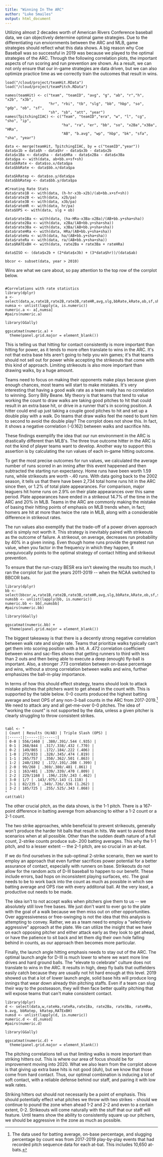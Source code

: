 ```yaml
---
title: "Winning In The ARC"
author: "Luke Smailes"
output: html_document
---
```


Utilizing almost 2 decades worth of American Rivers Conference baseball data, we can objectively determine optimal game strategies. Due to the differentiating run enviornments between the ARC and MLB, game strategies should reflect what this data shows. A big reason why Coe Baseball was so successful in 2019 was because we played to the optimal strategies of the ARC. Through the following correlation plots, the important aspects of run scoring and run prevention are shown. As a result, we can not only ensure that our in-game strategies are data driven, but we can also optimize practice time as we correctly train the outcomes that result in wins.  
```{r setup, include=FALSE}
load("/cloud/project/teamHit.RData")
load("/cloud/project/teamPitch.RData")

names(teamHit) <- c("team", "teamID", "avg", "g", "ab", "r","h", "x2b", "x3b", 
                    "hr", "rbi", "tb", "slg", "bb", "hbp", "so", "gdp", "ob", "sf", 
                    "sh", "sb", "att", "year")
names(TpitchingIIAC) <- c("Team", "teamID","era", "w", "l", "cg", "sho", "ip", 
                          "ha", "ra", "er", "bb", "so", "x2Ba","x3Ba", "HRa", 
                          "AB", "b.avg", "wp", "hbp", "bk", "sfa", "sha", "year")  

data <- merge(teamHit, TpitchingIIAC, by = c("teamID","year"))
data$x1b = data$h - data$hr - data$x3b - data$x2b
data$x1Ba <- data$ha - data$HRa - data$x2Ba - data$x3Ba
data$pa <- with(data, ab+bb.x+sf+sh)
data$kRate <- data$so.x/data$pa
data$bbRate <- data$bb.x/data$pa

data$kRatep <- data$so.y/data$pa
data$bbRatep <- data$bb.y/data$pa

#Creating Rate Stats
data$rate1B <- with(data, (h-hr-x3b-x2b)/(ab+bb.x+sf+sh))
data$rate2B <- with(data, x2b/pa)
data$rate3B <- with(data, x3b/pa)
data$rateHR <- with(data, hr/pa)
data$OPS <- with(data, slg + ob)

data$rate1Ba <- with(data, (ha-HRa-x3Ba-x2Ba)/(AB+bb.y+sha+sha))
data$rate2Ba <- with(data, x2Ba/(AB+bb.y+sha+sha))
data$rate3Ba <- with(data, x3Ba/(AB+bb.y+sha+sha))
data$rateHRa <- with(data, HRa/(AB+bb.y+sha+sha))
data$rateHa <- with(data, ha/(AB+bb.y+sha+sha))
data$rateRa <- with(data, ra/(AB+bb.y+sha+sha))
data$RATExBH <- with(data, rate2Ba + rate3Ba + rateHRa)

data$ISO <- (data$x2b + (2*data$x3b) + (3*data$hr))/(data$ab)

bbcor <- subset(data, year > 2010)
```

Wins are what we care about, so pay attention to the top row of the corrplot below. 

```{r Hitting, include=FALSE, warning=FALSE, message=FALSE}

#Correlations with rate statistics
library(dplyr)
a <- select(data,w,rate1B,rate2B,rate3B,rateHR,avg,slg,bbRate,kRate,ob,sf,sh,sb)
numsa <- unlist(lapply(a, is.numeric))
numeric.a <- a[,numsa]
#pairs(numeric.a)

library(GGally)
```

```{r scatter, fig.height=10, fig.width=12}
ggscatmat(numeric.a) +
  theme(panel.grid.major = element_blank())
```

This is telling us that hitting for contact consistently is more important than hitting for power, as it tends to more often translate to wins in the ARC. It's not that extra base hits aren't going to help you win games; it's that teams should not sell out for power while accepting the strikeouts that come with this kind of approach. Limiting strikeouts is also more important than drawing walks, by a huge amount.

Teams need to focus on making their opponents make plays because given enough chances, most teams will start to make mistakes. It's very interesting that having a good walk rate as a team really has no correlation to winning. Sorry Billy Beane. My theory is that teams that tend to value working the count to draw walks are taking good pitches to hit that could result in an extra base hit, or drive in a runner that's in scoring position. A hitter could end up just taking a couple good pitches to hit and set up a double play with a walk. Do teams that draw walks feel the need to bunt him to second to avoid the double play? The corrplot does not show this. In fact, it shows a negative correlation (-0.162) between walks and sacrifice hits.

These findings exemplify the idea that our run environment in the ARC is drastically different than MLB's. The three true outcome hitter in the ARC is not the kind of player teams want to develop. Another way to support this assertion is by calculating the run values of each in-game hitting outcome.

To get the most precise outcomes for run values, we calculated the average number of runs scored in an inning after this event happened and then subtracted the starting run expectancy. Home runs have been worth 1.59 runs, while strikeouts are worth -.40 runs. With data going back to the 2002 season, it tells us that there have been 2,734 total home runs hit in the ARC since then, or 1.2% of total plate appearances. For comparison, major leaguers hit home runs on 2.9% on their plate appearances over this same period. Plate appearances have ended in a strikeout 14.7% of the time in the ARC and 20% in MLB. Teams in the ARC are commonly making the mistake of basing their hitting points of emphasis on MLB trends when, in fact; homers are hit at more than twice the rate in MLB, along with a considerable difference in strikeout rates.

The run values also exemplify that the trade-off of a power driven approach and is simply not worth it. This strategy is inevitably paired with strikeouts as the outcome of failure. A strikeout, on average, decreases run probability by 40% in a given inning. Even though home runs provide the greatest run value, when you factor in the frequency in which they happen, it unequivocally points to the optimal strategy of contact hitting and strikeout prevention. 

To ensure that the run-crazy BESR era isn't skewing the results too much, I ran the corrplot for just the years 2011-2019 -- when the NCAA switched to BBCOR bats.

```{r Hitting BBCOR, include=FALSE}
library(dplyr)
bb <- select(bbcor,w,rate1B,rate2B,rate3B,rateHR,avg,slg,bbRate,kRate,ob,sf,sh,sb)
numsbb <- unlist(lapply(bb, is.numeric))
numeric.bb <- bb[,numsbb]
#pairs(numeric.bb)

library(GGally)
```

```{r hitscat, fig.height=10, fig.width=12}
ggscatmat(numeric.bb) +
  theme(panel.grid.major = element_blank())
```

The biggest takeaway is that there is a decently strong negative correlation between walk rate and single rate. Teams that prioritize walks typically can't get them into scoring position with a hit. A .472 correlation coefficient between wins and sac-flies shows that getting runners to third with less than 2 outs and then being able to execute a deep (enough) fly-ball is important. Also, a stronger .773 correlation between on-base percentage and wins, without a strong correlation between walks and wins, further emphasizes the ball-in-play importance. 

In terms of how this should effect strategy, teams should look to attack mistake pitches that pitchers want to get ahead in the count with. This is supported by the table below. 0-0 counts produced the highest batting average and best OPS of any non-3-ball counts in the ARC from 2017-2019.[^1] We need to attack any and all get-me-over 0-0 pitches. The idea of "working the count" is not supported by the data, unless a given pitcher is clearly struggling to throw consistent strikes. 

[^1]: The data used for batting average, on-base percentage, and slugging percentage by count was from 2017-2019 play-by-play events that had recorded pitch sequence data for each at-bat. This includes 10,650 at-bats. 

```{r table2, echo=FALSE, message=FALSE, warnings=FALSE, results='asis'}

tabl <- "
| Count | Results (H/AB) | Triple Slash (OPS) |
|:-----:|:-----:|:-----:|
| 0-0 | 556/1460 | .380/.391/.544 (.935) |
| 0-1 | 268/844 | .317/.338/.432 (.770) |
| 0-2 | 149/865 | .172/.184/.222 (.406) |
| 1-0 | 273/833 | .328/.345/.474 (.819) |
| 1-1 | 265/757 | .350/.362/.501 (.863) |
| 1-2 | 240/1392 | .172/.191/.208 (.399) |
| 2-0 | 99/268 | .369/.380/.481 (.861) |
| 2-1 | 163/481 | .339/.339/.470 (.809) |
| 2-2 | 229/1168 | .196/.219/.243 (.462) |
| 3-0 | 1/7 | .143/.975/.143 (1.118) |
| 3-1 | 82/235 | .349/.726/.536 (1.262) |
| 3-2 | 185/725 | .255/.525/.343 (.868) |
"
cat(tabl)
```
The other crucial pitch, as the data shows, is the 1-1 pitch. There is a 167-point difference in batting averege from advancing to either a 1-2 count or a 2-1 count.  

The two strike approaches, while beneficial to prevent strikeouts, generally won't produce the harder hit balls that result in hits. We want to aviod these scenarios when at all possible. Other than the sudden death nature of a full count, 2-strike counts produce sub-.200 batting averages. This why the 1-1 pitch, and to a lesser extent -- the 2-1 pitch, are so crucial in an at-bat. 

If we do find ourselves in the sub-optimal 2-strike scenario, then we want to employ an approach that even further sacrifices power potential for a better assurance of contact, especially with runners on base. Strikeouts do not allow for the random acts of D-III baseball to happen to our benefit. These include errors, bad hops on inconsistent playing surfaces, etc. The goal needs to be to work back into the count as much as possible in which see batting average and OPS rise with every additonal ball. At the very least, a productive out needs to be made.

The idea isn't to not accept walks when pitchers give them to us -- we absolutely still love free bases. We just don't want to ever go to the plate with the goal of a walk because we then miss out on other opportunities. Over aggressiveness or free-swinging is not the idea that this analysis is attempting to convey. Rather, we as a team need to employ a "selectively aggressive" approach at the plate. We can utilize the insight that we have on each opposing pitcher and either attack early as they look to get ahead, or have the patience to sit back and let them dig their own hole falling behind in counts, as our approach then becomes more particular.  

Finally, the launch angle hitting emphasis needs to stay out of the ARC. The optimal launch angle for D-III is much lower to where we want more line drives and hard ground balls. The "elevate to celebrate" culture does not translate to wins in the ARC. It results in high, deep fly balls that outfielders easily catch because they are usually not hit hard enough at this level. 2019 showed us that a lot of lower launch angle, solid base hits will produce long innings that wear down already thin pitching staffs. Even if a team can slug their way to the postseason, they will then face better quality pitching that will expose teams that can't make consistent contact.

```{r Pitching, include=FALSE}
library(dplyr)
d <- select(data,w,rateHa,rateRa,rate1Ba, rate2Ba, rate3Ba, rateHRa, b.avg, bbRatep, kRatep,RATExBH)
numsd <- unlist(lapply(d, is.numeric))
numeric.d <- d[,numsd]
#pairs(numeric.d)

library(GGally)
```

```{r pitchscat, fig.height=10, fig.width=12} 
ggscatmat(numeric.d) +
  theme(panel.grid.major = element_blank())
```

The pitching correlations tell us that limiting walks is more important than striking hitters out. This is where our area of focus should be for improvement moving into 2020. What we also learn from the corrplot above is that giving up extra base hits is not good (duh), but we know that those come from hard contact. Thus, our optimal combination is inducing a lot of soft contact, with a reliable defense behind our staff, and pairing it with low walk rates. 
 
Striking hitters out should not necessarily be a point of emphasis. This should potentially effect what pitches we throw with two strikes - should we continue to pound the zone when ahead 1-2 and 2-2 and even to a certain extent, 0-2. Strikeouts will come naturally with the stuff that our staff will feature. Until teams show the ability to consistently square up our pitchers, we should be aggressive in the zone as much as possible.

